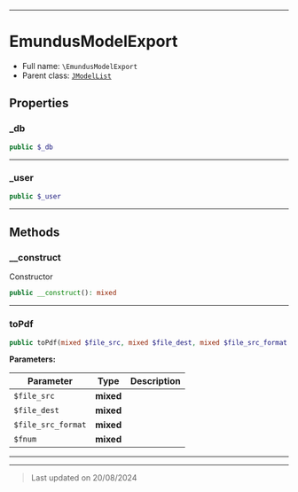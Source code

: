***

# EmundusModelExport





* Full name: `\EmundusModelExport`
* Parent class: [`JModelList`](./JModelList.md)



## Properties


### _db



```php
public $_db
```






***

### _user



```php
public $_user
```






***

## Methods


### __construct

Constructor

```php
public __construct(): mixed
```













***

### toPdf



```php
public toPdf(mixed $file_src, mixed $file_dest, mixed $file_src_format = null, mixed $fnum = null): mixed
```








**Parameters:**

| Parameter | Type | Description |
|-----------|------|-------------|
| `$file_src` | **mixed** |  |
| `$file_dest` | **mixed** |  |
| `$file_src_format` | **mixed** |  |
| `$fnum` | **mixed** |  |






***


***
> Last updated on 20/08/2024
